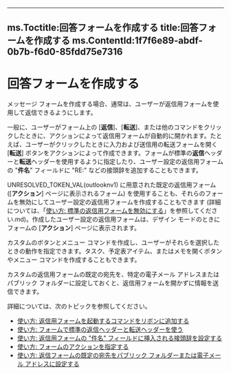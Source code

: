 

---
ms.Toctitle:回答フォームを作成する
title:回答フォームを作成する
ms.ContentId:1f7f6e89-abdf-0b7b-f6d0-85fdd75e7316
---
# 回答フォームを作成する




メッセージ フォームを作成する場合、通常は、ユーザーが返信用フォームを使用して返信できるようにします。



一般に、ユーザーがフォーム上の [**返信**]、[**転送**]、または他のコマンドをクリックしたときに、アクションによって返信用フォームが自動的に開かれます。たとえば、ユーザーがクリックしたときに入力および送信用の転送フォームを開く [**転送**] ボタンをアクションによって作成できます。フォームが標準の**返信**ヘッダーと**転送**ヘッダーを使用するように指定したり、ユーザー設定の返信用フォームの "**件名**" フィールドに "RE:" などの接頭辞を追加することもできます。



UNRESOLVED_TOKEN_VAL(outlooknv1) に用意された既定の返信用フォーム ([**アクション**] ページに表示されるフォーム) を使用することも、それらのフォームを無効にしてユーザー設定の返信用フォームを作成することもできます (詳細については、「[使い方: 標準の返信用フォームを無効にする](b1a3f8fc-6400-9ae8-dab2-a4875ccaf92b)」を参照してください.md)。作成したユーザー設定の返信用フォームは、デザイン モードのときにフォームの [**アクション**] ページに表示されます。



カスタムのボタンとメニュー コマンドを作成し、ユーザーがそれらを選択したときの動作を指定できます。タスク、予定表アイテム、またはメモを開くボタンやメニュー コマンドを作成することもできます。



カスタムの返信用フォームの既定の宛先を、特定の電子メール アドレスまたはパブリック フォルダーに設定しておくと、返信用フォームを開かずに情報を送信できます。



詳細については、次のトピックを参照してください。

- [使い方: 返信用フォームを起動するコマンドをリボンに追加する](fedf64ec-6c4f-bc89-b144-f5105851c8fa.md)
- [使い方: フォームで標準の返信ヘッダーと転送ヘッダーを使う](bec50290-e0ab-873b-501c-86c01ed4aedd.md)
- [使い方: 返信用フォームの "件名" フィールドに挿入される接頭辞を設定する](8e35cbd6-1ce2-7a73-4365-9082b1c745e1.md)
- [使い方: フォームのアクションを指定する](37026f13-322d-d435-48b0-ec488c346215.md)
- [使い方: 返信フォームの既定の宛先をパブリック フォルダーまたは電子メール アドレスに設定する](f6986661-b42b-0421-cf08-cecad4e0e7b1.md)



